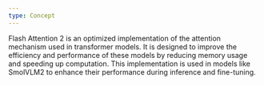 ```yaml
---
type: Concept
---
```


Flash Attention 2 is an optimized implementation of the attention mechanism used in transformer models. It is designed to improve the efficiency and performance of these models by reducing memory usage and speeding up computation. This implementation is used in models like SmolVLM2 to enhance their performance during inference and fine-tuning.